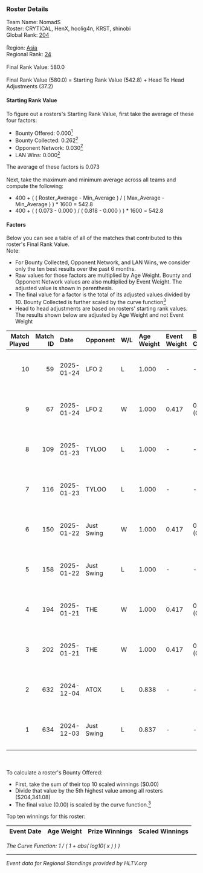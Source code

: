 ### Roster Details<br />
Team Name: NomadS<br />
Roster: CRYTICAL, HenX, hoolig4n, KRST, shinobi<br />
Global Rank: [204](../../standings_global_2025_01_27.md)<br />
<br />
Region: [Asia]( ../../standings_asia_2025_01_27.md)<br />
Regional Rank: [24]( ../../standings_asia_2025_01_27.md)<br />
<br />
Final Rank Value:  580.0<br />
<br />
Final Rank Value (580.0) = Starting Rank Value (542.8) + Head To Head Adjustments (37.2)<br />

#### Starting Rank Value<br />
To figure out a rosters's Starting Rank Value, first take the average of these four factors:<br />
- Bounty Offered: 0.000[<sup>1</sup>](#table2)
- Bounty Collected: 0.262[<sup>2</sup>](#table1)
- Opponent Network: 0.030[<sup>2</sup>](#table1)
- LAN Wins: 0.000[<sup>2</sup>](#table1)

The average of these factors is 0.073<br />
<br />
Next, take the maximum and minimum average across all teams and compute the following:<br />
- 400 + ( ( Roster_Average - Min_Average ) / ( Max_Average - Min_Average ) ) * 1600 = 542.8
- 400 + ( ( 0.073 - 0.000 ) / ( 0.818 - 0.000 ) ) * 1600 = 542.8


#### Factors<br />
Below you can see a table of all of the matches that contributed to this roster's Final Rank Value.<br />
Note:<br />

- For Bounty Collected, Opponent Network, and LAN Wins, we consider only the ten best results over the past 6 months.
- Raw values for those factors are multiplied by Age Weight. Bounty and Opponent Network values are also multiplied by Event Weight. The adjusted value is shown in parenthesis.
- The final value for a factor is the total of its adjusted values divided by 10. Bounty Collected is further scaled by the curve function[<sup>3</sup>](#curveFunction)
- Head to head adjustments are based on rosters' starting rank values. The results shown below are adjusted by Age Weight and not Event Weight
<span id="table1"></span><br />


| Match Played | Match ID | Date       | Opponent   | W/L | Age Weight | Event Weight | Bounty Collected | Opponent Network | LAN Wins  | H2H Adj. | Roster                                      |
| -: | -: | :- | :- | :- | :- | :- | :- | :- | :- | -: | :- |
|           10 |       59 | 2025-01-24 | LFO 2      | L   | 1.000      | -            | -                | -                | -         |   -12.61 | CRYTICAL, HenX, hoolig4n, KRST, shinobi     |
|            9 |       67 | 2025-01-24 | LFO 2      | W   | 1.000      | 0.417        | 0.028 (0.012)    | 0.191 (0.080)    | 0 (0.000) |    19.18 | CRYTICAL, HenX, hoolig4n, KRST, shinobi     |
|            8 |      109 | 2025-01-23 | TYLOO      | L   | 1.000      | -            | -                | -                | -         |    -3.79 | CRYTICAL, HenX, hoolig4n, KRST, shinobi     |
|            7 |      116 | 2025-01-23 | TYLOO      | L   | 1.000      | -            | -                | -                | -         |    -3.94 | CRYTICAL, HenX, hoolig4n, KRST, shinobi     |
|            6 |      150 | 2025-01-22 | Just Swing | W   | 1.000      | 0.417        | 0.009 (0.004)    | 0.295 (0.123)    | 0 (0.000) |    22.93 | CRYTICAL, HenX, hoolig4n, KRST, shinobi     |
|            5 |      158 | 2025-01-22 | Just Swing | L   | 1.000      | -            | -                | -                | -         |    -8.08 | CRYTICAL, HenX, hoolig4n, KRST, shinobi     |
|            4 |      194 | 2025-01-21 | THE        | W   | 1.000      | 0.417        | 0.000 (0.000)    | 0.112 (0.047)    | 0 (0.000) |    14.34 | CRYTICAL, HenX, hoolig4n, KRST, shinobi     |
|            3 |      202 | 2025-01-21 | THE        | W   | 1.000      | 0.417        | 0.000 (0.000)    | 0.112 (0.047)    | 0 (0.000) |    15.66 | CRYTICAL, HenX, hoolig4n, KRST, shinobi     |
|            2 |      632 | 2024-12-04 | ATOX       | L   | 0.838      | -            | -                | -                | -         |    -0.62 | CRYTICAL, HenX, hoolig4n, Randyyyy, shinobi |
|            1 |      634 | 2024-12-03 | Just Swing | L   | 0.837      | -            | -                | -                | -         |    -5.88 | CRYTICAL, HenX, hoolig4n, Randyyyy, shinobi |

<br />
<span id="table2"></span><br />
To calculate a roster's Bounty Offered:<br />

- First, take the sum of their top 10 scaled winnings ($0.00)
- Divide that value by the 5th highest value among all rosters ($204,341.08)
- The final value (0.00) is scaled by the curve function.[<sup>3</sup>](#curveFunction)

Top ten winnings for this roster:<br />

| Event Date | Age Weight | Prize Winnings | Scaled Winnings |
| :- | -: | :- | :- |


<span id="curveFunction"></span>_The Curve Function: 1 / ( 1 + abs( log10( x ) ) )_<br />

---
_Event data for Regional Standings provided by HLTV.org_<br />
